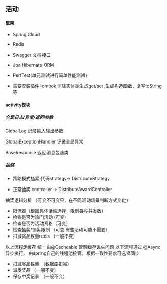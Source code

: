 ## 活动 

#### 框架 
- Spring Cloud
- Redis 
- Swagger 文档接口
- Jpa Hibernate ORM
- PerfTest(单元测试进行简单性能测试)

- 需要安装插件 lombok 消除实体类生成get/set
,生成构造函数，复写toString等

#### activity模块



##### 全局日志/异常/返回参数

GlobalLog 记录输入输出参数

GlobalExceptionHandler 记录全局异常

BaseResponse 返回消息包装类

##### 抽奖

- 策略模式抽奖 代码strategy-> DistributeStrategy

- 正常抽奖 controller -> DistributeAwardController

抽奖逻辑分析 （可变不可变只，在不同活动场景判断方式变化）

- 限流器（根据具体活动选择，限制每秒并发数）
- 检查是否为热门活动 (可变)
- 检查是否为活动资格（可变）
- 检查抽奖/领奖限制 （可变 有些活动可能不需要）
- 扣减奖品数量redis （一般不变）

以上流程走缓存 统一由@Cacheable 管理缓存丢失问题
以下流程通过 @Async 异步执行，
由spring自己的线程池接管。根据一致性要求可选择同步
- 扣减奖品数量 （数据库扣减）
- 派发奖品 （一般不变）
- 保存中奖记录 （一般不变）






